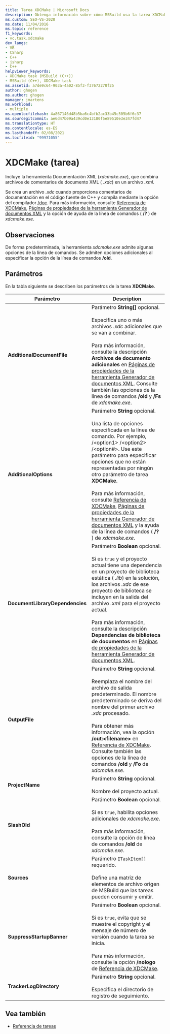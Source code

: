 ```yaml
---
title: Tarea XDCMake | Microsoft Docs
description: Obtenga información sobre cómo MSBuild usa la tarea XDCMake para encapsular la herramienta de documentación XML xdcmake.exe, que combina archivos de comentario de documentación XML en un archivo .xml.
ms.custom: SEO-VS-2020
ms.date: 11/04/2016
ms.topic: reference
f1_keywords:
- vc.task.xdcmake
dev_langs:
- VB
- CSharp
- C++
- jsharp
- C++
helpviewer_keywords:
- XDCMake task (MSBuild (C++))
- MSBuild (C++), XDCMake task
ms.assetid: a7de9c64-903a-4a02-85f3-f37672270f25
author: ghogen
ms.author: ghogen
manager: jmartens
ms.workload:
- multiple
ms.openlocfilehash: 4a867146d48b5ba6c4bfb2ac33b45c505b6f6c37
ms.sourcegitcommit: ae6d47b09a439cd0e13180f5e89510e3e347fd47
ms.translationtype: HT
ms.contentlocale: es-ES
ms.lasthandoff: 02/08/2021
ms.locfileid: "99971055"
---
```

# <a name="xdcmake-task"></a>XDCMake (tarea)

Incluye la herramienta Documentación XML (*xdcmake.exe*), que combina archivos de comentarios de documento XML ( *.xdc*) en un archivo *.xml*.

 Se crea un archivo *.xdc* cuando proporciona comentarios de documentación en el código fuente de C++ y compila mediante la opción del compilador [/doc](/cpp/build/reference/doc-process-documentation-comments-c-cpp). Para más información, consulte [Referencia de XDCMake](/cpp/build/reference/xdcmake-reference), [Páginas de propiedades de la herramienta Generador de documentos XML](/cpp/build/reference/xml-document-generator-tool-property-pages) y la opción de ayuda de la línea de comandos ( **/?** ) de *xdcmake.exe*.

## <a name="remarks"></a>Observaciones

 De forma predeterminada, la herramienta *xdcmake.exe* admite algunas opciones de la línea de comandos. Se admiten opciones adicionales al especificar la opción de la línea de comandos **/old**.

## <a name="parameters"></a>Parámetros

 En la tabla siguiente se describen los parámetros de la tarea **XDCMake**.

|Parámetro|Description|
|---------------|-----------------|
|**AdditionalDocumentFile**|Parámetro **String[]** opcional.<br /><br /> Especifica uno o más archivos *.xdc* adicionales que se van a combinar.<br /><br /> Para más información, consulte la descripción **Archivos de documento adicionales** en [Páginas de propiedades de la herramienta Generador de documentos XML](/cpp/build/reference/xml-document-generator-tool-property-pages). Consulte también las opciones de la línea de comandos **/old** y **/Fs** de *xdcmake.exe*.|
|**AdditionalOptions**|Parámetro **String** opcional.<br /><br /> Una lista de opciones especificada en la línea de comando. Por ejemplo, /\<option1> /\<option2> /\<option#>. Use este parámetro para especificar opciones que no están representadas por ningún otro parámetro de tarea **XDCMake**.<br /><br /> Para más información, consulte [Referencia de XDCMake](/cpp/build/reference/xdcmake-reference), [Páginas de propiedades de la herramienta Generador de documentos XML](/cpp/build/reference/xml-document-generator-tool-property-pages) y la ayuda de la línea de comandos ( **/?** ) de *xdcmake.exe*.|
|**DocumentLibraryDependencies**|Parámetro **Boolean** opcional.<br /><br /> Si es `true` y el proyecto actual tiene una dependencia en un proyecto de biblioteca estática ( *.lib*) en la solución, los archivos *.xdc* de ese proyecto de biblioteca se incluyen en la salida del archivo *.xml* para el proyecto actual.<br /><br /> Para más información, consulte la descripción **Dependencias de biblioteca de documentos** en [Páginas de propiedades de la herramienta Generador de documentos XML](/cpp/build/reference/xml-document-generator-tool-property-pages).|
|**OutputFile**|Parámetro **String** opcional.<br /><br /> Reemplaza el nombre del archivo de salida predeterminado. El nombre predeterminado se deriva del nombre del primer archivo *.xdc* procesado.<br /><br /> Para obtener más información, vea la opción **/out:\<filename>** en [Referencia de XDCMake](/cpp/build/reference/xdcmake-reference). Consulte también las opciones de la línea de comandos **/old** y **/Fo** de *xdcmake.exe*.|
|**ProjectName**|Parámetro **String** opcional.<br /><br /> Nombre del proyecto actual.|
|**SlashOld**|Parámetro **Boolean** opcional.<br /><br /> Si es `true`, habilita opciones adicionales de *xdcmake.exe*.<br /><br /> Para más información, consulte la opción de línea de comandos **/old** de *xdcmake.exe*.|
|**Sources**|Parámetro `ITaskItem[]` requerido.<br /><br /> Define una matriz de elementos de archivo origen de MSBuild que las tareas pueden consumir y emitir.|
|**SuppressStartupBanner**|Parámetro **Boolean** opcional.<br /><br /> Si es `true`, evita que se muestre el copyright y el mensaje de número de versión cuando la tarea se inicia.<br /><br /> Para más información, consulte la opción **/nologo** de [Referencia de XDCMake](/cpp/build/reference/xdcmake-reference).|
|**TrackerLogDirectory**|Parámetro **String** opcional.<br /><br /> Especifica el directorio de registro de seguimiento.|

## <a name="see-also"></a>Vea también

- [Referencia de tareas](../msbuild/msbuild-task-reference.md)